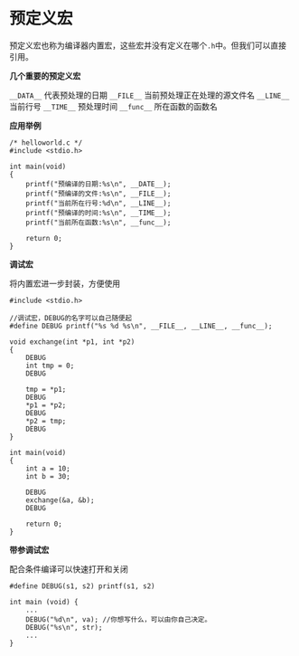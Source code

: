 # 预定义宏

预定义宏也称为编译器内置宏，这些宏并没有定义在哪个`.h`中。但我们可以直接引用。

**几个重要的预定义宏**

`__DATA__` 代表预处理的日期
`__FILE__` 当前预处理正在处理的源文件名
`__LINE__` 当前行号
`__TIME__` 预处理时间
`__func__` 所在函数的函数名

**应用举例**

```
/* helloworld.c */
#include <stdio.h>

int main(void)
{       
    printf("预编译的日期:%s\n", __DATE__);
    printf("预编译的文件:%s\n", __FILE__);
    printf("当前所在行号:%d\n", __LINE__);
    printf("预编译的时间:%s\n", __TIME__);
    printf("当前所在函数:%s\n", __func__);

    return 0;
}
```

**调试宏**

将内置宏进一步封装，方便使用

```
#include <stdio.h>

//调试宏，DEBUG的名字可以自己随便起
#define DEBUG printf("%s %d %s\n", __FILE__, __LINE__, __func__);

void exchange(int *p1, int *p2)
{      
    DEBUG
    int tmp = 0;
    DEBUG

    tmp = *p1;
    DEBUG
    *p1 = *p2;
    DEBUG
    *p2 = tmp;
    DEBUG
}

int main(void)
{       
    int a = 10;
    int b = 30;

    DEBUG							
    exchange(&a, &b);
    DEBUG

    return 0;
}
```

**带参调试宏**

配合条件编译可以快速打开和关闭

```
#define DEBUG(s1, s2) printf(s1, s2)

int main (void) {
    ...
    DEBUG("%d\n", va); //你想写什么，可以由你自己决定。
    DEBUG("%s\n", str);
    ...
}
```
